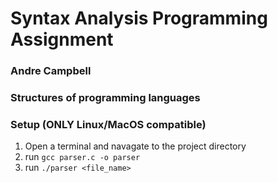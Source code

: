 # Syntax Analysis Programming Assignment
### Andre Campbell
### Structures of programming languages

### Setup (ONLY Linux/MacOS compatible)
1. Open a terminal and navagate to the project directory
2. run `gcc parser.c -o parser`
3. run `./parser <file_name>`
